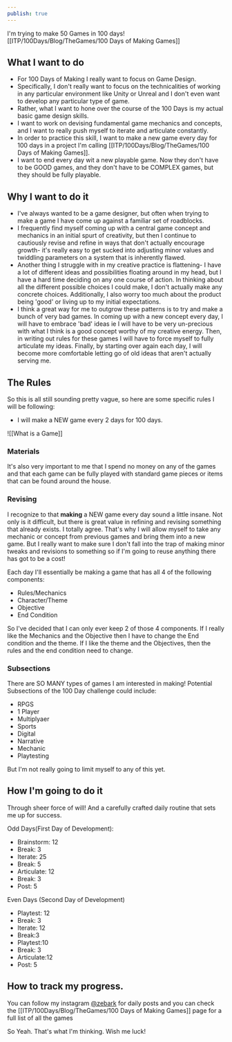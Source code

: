 ```yaml
---
publish: true
---
```

I'm trying to make 50 Games in 100 days!  [[ITP/100Days/Blog/TheGames/100 Days of Making Games]]
## What I want to do
- For 100 Days of Making I really want to focus on Game Design.
- Specifically, I don't really want to focus on the technicalities of working in any particular environment like Unity or Unreal and I don't even want to develop any particular type of game. 
- Rather, what I want to hone over the course of the 100 Days is my actual basic game design skills. 
- I want to work on devising fundamental game mechanics and concepts, and I want to really push myself to iterate and articulate constantly.
- In order to practice this skill, I want to make a new game every day for 100 days in a project I'm calling [[ITP/100Days/Blog/TheGames/100 Days of Making Games]].
- I want to end every day wit a new playable game. Now they don't have to be GOOD games, and they don't have to be COMPLEX games, but they should be fully playable.
## Why I want to do it
- I've always wanted to be a game designer, but often when trying to make a game I have come up against a familiar set of roadblocks.
- I frequently find myself coming up with a central game concept and mechanics in an initial spurt of creativity, but then I continue to cautiously revise and refine in ways that don't actually encourage growth- it's really easy to get sucked into adjusting minor values and twiddling parameters on a system that is inherently flawed.
- Another thing I struggle with in my creative practice is flattening- I have a lot of different ideas and possibilities floating around in my head, but I have a hard time deciding on any one course of action. In thinking about all the different possible choices I could make, I don't actually make any concrete choices. Additionally, I also worry too much about the product being 'good' or living up to my initial expectations.
- I think a great way for me to outgrow these patterns is to try and make a bunch of very bad games. In coming up with a new concept every day, I will have to embrace 'bad' ideas ie I will have to be very un-precious with what I think is a good concept worthy of my creative energy. Then, in writing out rules for these games I will have to force myself to fully articulate my ideas. Finally, by starting over again each day, I will become more comfortable letting go of old ideas that aren't actually serving me.
## The Rules
So this is all still sounding pretty vague, so here are some specific rules I will be following:
-  I will make a NEW game every 2 days for 100 days.

![[What is a Game]]

### Materials

It's also very important to me that I spend no money on any of the games and that each game can be fully played with standard game pieces or items that can be found around the house. 

### Revising
I recognize to that **making** a NEW game every day sound a little insane. Not only is it difficult, but there is great value in refining and revising something that already exists. I totally agree. That's why I will allow myself to take any mechanic or concept from previous games and bring them into a new game. But I really want to make sure I don't fall into the trap of making minor tweaks and revisions to something so if I'm going to reuse anything there has got to be a cost!

Each day I'll essentially be making a game that has all 4 of the following components: 
- Rules/Mechanics
- Character/Theme
- Objective
- End Condition

So I've decided that I can only ever keep 2 of those 4 components. If I really like the Mechanics and the Objective then I have to change the End condition and the theme. If I like the theme and the Objectives, then the rules and the end condition need to change. 

### Subsections
There are SO MANY types of games I am interested in making! Potential Subsections of the 100 Day challenge could include:
- RPGS
- 1 Player
- Multiplyaer
- Sports
- Digital
- Narrative
- Mechanic
- Playtesting

But I'm not really going to limit myself to any of this yet. 
## How I'm going to do it 
Through sheer force of will! And a carefully crafted daily routine that sets me up for success. 

Odd Days(First Day of Development):
- Brainstorm: 12
- Break: 3
- Iterate: 25
- Break: 5
- Articulate: 12
- Break: 3
- Post: 5

Even Days (Second Day of Development)
- Playtest: 12
- Break: 3
- Iterate: 12
- Break:3
- Playtest:10
- Break: 3
- Articulate:12
- Post: 5

## How to track my progress.
You can follow my instagram [@zebark](https://www.instagram.com/zebark/) for daily posts and you can check the [[ITP/100Days/Blog/TheGames/100 Days of Making Games]] page for a full list of all the games

So Yeah. That's what I'm thinking. Wish me luck!

